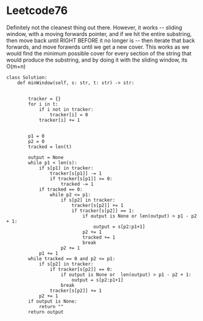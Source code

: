 # Leetcode76
Definitely not the cleanest thing out there. However, it works -- sliding window, with a moving forwards pointer, and if we hit the entire substring, then move back until RIGHT BEFORE it no longer is -- then iterate that back forwards, and move forawrds until we get a new cover. This works as we would find the minimum possible cover for every section of the string that would produce the substring, and by doing it with the sliding window, its O(m+n)
```
class Solution:
    def minWindow(self, s: str, t: str) -> str:
        
        
        tracker = {}
        for i in t:
            if i not in tracker:
                tracker[i] = 0
            tracker[i] += 1
        
        
        p1 = 0
        p2 = 0
        tracked = len(t)
        
        output = None
        while p1 < len(s):
            if s[p1] in tracker:
                tracker[s[p1]] -= 1
                if tracker[s[p1]] >= 0:
                    tracked -= 1
            if tracked == 0:
                while p2 <= p1:
                    if s[p2] in tracker:
                        tracker[s[p2]] += 1
                        if tracker[s[p2]] == 1:
                            if output is None or len(output) > p1 - p2 + 1:
                                output = s[p2:p1+1]
                            p2 += 1
                            tracked += 1
                            break
                    p2 += 1
            p1 += 1
        while tracked == 0 and p2 <= p1:
            if s[p2] in tracker:
                if tracker[s[p2]] == 0:
                    if output is None or  len(output) > p1 - p2 + 1:
                        output = s[p2:p1+1]
                    break
                tracker[s[p2]] += 1
            p2 += 1
        if output is None:
            return ""
        return output
```